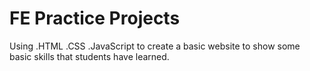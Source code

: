 # FE Practice Projects
Using .HTML .CSS .JavaScript to create a basic website to show some basic skills that students have learned.
